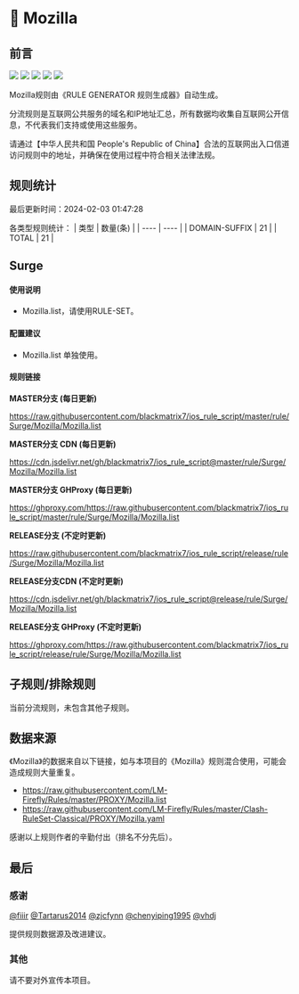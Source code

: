 # 🧸 Mozilla

## 前言

![](https://shields.io/badge/-移除重复规则-ff69b4) ![](https://shields.io/badge/-DOMAIN与DOMAIN--SUFFIX合并-green) ![](https://shields.io/badge/-DOMAIN--SUFFIX间合并-critical) ![](https://shields.io/badge/-DOMAIN--SUFFIX与DOMAIN--KEYWORD合并-blue) ![](https://shields.io/badge/-IP--CIDR(6)合并-blueviolet) 

Mozilla规则由《RULE GENERATOR 规则生成器》自动生成。

分流规则是互联网公共服务的域名和IP地址汇总，所有数据均收集自互联网公开信息，不代表我们支持或使用这些服务。

请通过【中华人民共和国 People's Republic of China】合法的互联网出入口信道访问规则中的地址，并确保在使用过程中符合相关法律法规。

## 规则统计

最后更新时间：2024-02-03 01:47:28

各类型规则统计：
| 类型 | 数量(条)  | 
| ---- | ----  |
| DOMAIN-SUFFIX | 21  | 
| TOTAL | 21  | 


## Surge 

#### 使用说明
- Mozilla.list，请使用RULE-SET。

#### 配置建议
- Mozilla.list 单独使用。

#### 规则链接
**MASTER分支 (每日更新)**

https://raw.githubusercontent.com/blackmatrix7/ios_rule_script/master/rule/Surge/Mozilla/Mozilla.list

**MASTER分支 CDN (每日更新)**

https://cdn.jsdelivr.net/gh/blackmatrix7/ios_rule_script@master/rule/Surge/Mozilla/Mozilla.list

**MASTER分支 GHProxy (每日更新)**

https://ghproxy.com/https://raw.githubusercontent.com/blackmatrix7/ios_rule_script/master/rule/Surge/Mozilla/Mozilla.list

**RELEASE分支 (不定时更新)**

https://raw.githubusercontent.com/blackmatrix7/ios_rule_script/release/rule/Surge/Mozilla/Mozilla.list

**RELEASE分支CDN (不定时更新)**

https://cdn.jsdelivr.net/gh/blackmatrix7/ios_rule_script@release/rule/Surge/Mozilla/Mozilla.list

**RELEASE分支 GHProxy (不定时更新)**

https://ghproxy.com/https://raw.githubusercontent.com/blackmatrix7/ios_rule_script/release/rule/Surge/Mozilla/Mozilla.list

## 子规则/排除规则


当前分流规则，未包含其他子规则。

## 数据来源

《Mozilla》的数据来自以下链接，如与本项目的《Mozilla》规则混合使用，可能会造成规则大量重复。

- https://raw.githubusercontent.com/LM-Firefly/Rules/master/PROXY/Mozilla.list
- https://raw.githubusercontent.com/LM-Firefly/Rules/master/Clash-RuleSet-Classical/PROXY/Mozilla.yaml


感谢以上规则作者的辛勤付出（排名不分先后）。

## 最后

### 感谢

[@fiiir](https://github.com/fiiir) [@Tartarus2014](https://github.com/Tartarus2014) [@zjcfynn](https://github.com/zjcfynn) [@chenyiping1995](https://github.com/chenyiping1995) [@vhdj](https://github.com/vhdj)

提供规则数据源及改进建议。

### 其他

请不要对外宣传本项目。